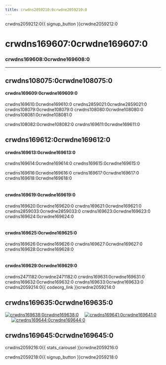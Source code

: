 ```yaml
---
title: crwdns2059210:0crwdne2059210:0
---
```


<a id="blurb"></a>

crwdns2059212:0{{ signup_button }}crwdne2059212:0

# crwdns169607:0crwdne169607:0

### crwdns169608:0crwdne169608:0

* * *

## crwdns108075:0crwdne108075:0

#### crwdns169609:0crwdne169609:0

crwdns169610:0crwdne169610:0 crwdns2859021:0crwdne2859021:0 crwdns108079:0crwdne108079:0 crwdns108080:0crwdne108080:0 crwdns108081:0crwdne108081:0

crwdns108082:0crwdne108082:0 crwdns169611:0crwdne169611:0

## crwdns169612:0crwdne169612:0

#### crwdns169613:0crwdne169613:0

crwdns169614:0crwdne169614:0 crwdns169615:0crwdne169615:0

crwdns169616:0crwdne169616:0 crwdns169617:0crwdne169617:0 crwdns169618:0crwdne169618:0 <br /> <br />

#### crwdns169619:0crwdne169619:0

crwdns169620:0crwdne169620:0 crwdns169621:0crwdne169621:0 crwdns2859033:0crwdne2859033:0 crwdns169623:0crwdne169623:0 crwdns169624:0crwdne169624:0 <br /> <br />

#### crwdns169625:0crwdne169625:0

crwdns169626:0crwdne169626:0 crwdns169627:0crwdne169627:0 crwdns169628:0crwdne169628:0 <br /> <br />

#### crwdns169629:0crwdne169629:0

crwdns2471182:0crwdne2471182:0 crwdns169631:0crwdne169631:0 crwdns169632:0crwdne169632:0 crwdns169633:0crwdne169633:0 crwdns2059214:0{{ codeorg_link }}crwdne2059214:0

## crwdns169635:0crwdne169635:0

[![crwdns169638:0crwdne169638:0](crwdns2289718:0crwdne2289718:0)](crwdns194575:0crwdne194575:0)&nbsp;&nbsp;&nbsp;&nbsp; [![crwdns169641:0crwdne169641:0](crwdns194578:0crwdne194578:0)](crwdns194577:0crwdne194577:0)&nbsp;&nbsp;&nbsp;&nbsp; [![crwdns169644:0crwdne169644:0](crwdns194580:0crwdne194580:0)](crwdns194579:0crwdne194579:0)&nbsp;&nbsp;&nbsp;&nbsp;

<a id="infographics"></a>

## crwdns169645:0crwdne169645:0

crwdns2059216:0{{ stats_carousel }}crwdne2059216:0

crwdns2059218:0{{ signup_button }}crwdne2059218:0